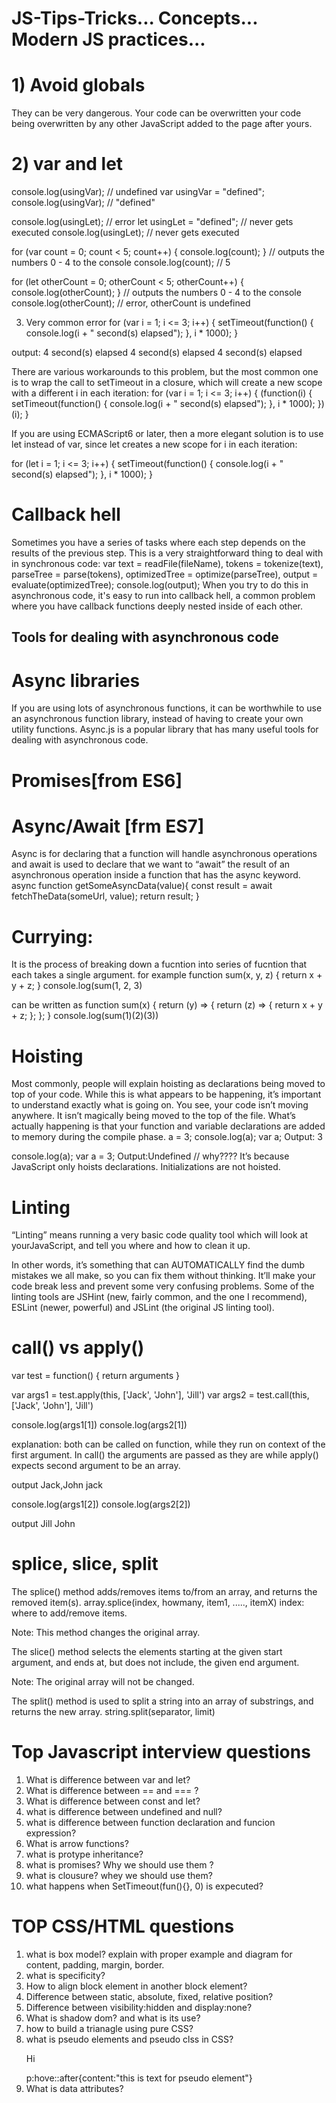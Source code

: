 # JS-Tips-Tricks... Concepts...  Modern JS practices...

# 1) Avoid globals
They can be very dangerous. Your code can be overwritten  your code being overwritten by any other JavaScript added to the page after yours.

# 2) var and let 
console.log(usingVar); // undefined
var usingVar = "defined";
console.log(usingVar); // "defined"

console.log(usingLet); // error
let usingLet = "defined"; // never gets executed
console.log(usingLet); // never gets executed

for (var count = 0; count < 5; count++) {
  console.log(count);
} // outputs the numbers 0 - 4 to the console
console.log(count); // 5


for (let otherCount = 0; otherCount < 5; otherCount++) {
  console.log(otherCount);
} // outputs the numbers 0 - 4 to the console
console.log(otherCount); // error, otherCount is undefined


3) Very common error 
for (var i = 1; i <= 3; i++) {
  setTimeout(function() {
    console.log(i + " second(s) elapsed");
  }, i * 1000);
}

output:
4 second(s) elapsed
4 second(s) elapsed
4 second(s) elapsed

There are various workarounds to this problem, but the most common one is to wrap the call to setTimeout in a closure, which will create a new scope with a different i in each iteration:
for (var i = 1; i <= 3; i++) {
  (function(i) {
    setTimeout(function() {
      console.log(i + " second(s) elapsed");
    }, i * 1000);
  })(i);
}

If you are using ECMAScript6 or later, then a more elegant solution is to use let instead of var, since let creates a new scope for i in each iteration:

for (let i = 1; i <= 3; i++) {
  setTimeout(function() {
    console.log(i + " second(s) elapsed");
  }, i * 1000);
}


# Callback hell
Sometimes you have a series of tasks where each step depends on the results of the previous step. This is a very straightforward thing to deal with in synchronous code:
var text = readFile(fileName),
  tokens = tokenize(text),
  parseTree = parse(tokens),
  optimizedTree = optimize(parseTree),
  output = evaluate(optimizedTree);
console.log(output);
When you try to do this in asynchronous code, it's easy to run into callback hell, a common problem where you have callback functions deeply nested inside of each other.


## Tools for dealing with asynchronous code
# Async libraries
If you are using lots of asynchronous functions, it can be worthwhile to use an asynchronous function library, instead of having to create your own utility functions. Async.js is a popular library that has many useful tools for dealing with asynchronous code.

# Promises[from ES6]

# Async/Await [frm ES7]
Async is for declaring that a function will handle asynchronous operations and await is used to declare that we want to “await” the result of an asynchronous operation inside a function that has the async keyword.
async function getSomeAsyncData(value){
    const result = await fetchTheData(someUrl, value);
    return result;
}

# Currying: 
It is the process of breaking down a fucntion into series of fucntion that each takes a single argument.  for example 
function sum(x, y, z) {
  return x + y + z;
}
console.log(sum(1, 2, 3) 

can be written as 
function sum(x) {
  return (y) => {
    return (z) => {
      return x + y + z;
    };
  };
}
console.log(sum(1)(2)(3))


# Hoisting 
Most commonly, people will explain hoisting as declarations being moved to top of your code. While this is what appears to be happening, it’s important to understand exactly what is going on. You see, your code isn’t moving anywhere. It isn’t magically being moved to the top of the file. What’s actually happening is that your function and variable declarations are added to memory during the compile phase.
a = 3;
console.log(a);
var a;
Output: 3

console.log(a);
var a = 3;
Output:Undefined // why???? 
It’s because JavaScript only hoists declarations. Initializations are not hoisted.


# Linting
“Linting” means running a very basic code quality tool which will look at yourJavaScript, and tell you where and how to clean it up.

In other words, it’s something that can AUTOMATICALLY find the dumb mistakes we all make, so you can fix them without thinking. It’ll make your code break less and prevent some very confusing problems.
Some of the linting tools are JSHint (new, fairly common, and the one I recommend), ESLint (newer, powerful)  and JSLint (the original JS linting tool).

# call() vs apply()
var test = function() {
  return arguments
}

var args1 = test.apply(this, ['Jack', 'John'], 'Jill')
var args2 = test.call(this, ['Jack', 'John'], 'Jill')

console.log(args1[1])
console.log(args2[1])

explanation: both can be called on function, while they run on context of the first argument. In call() the arguments are passed as they are while apply() expects second argument to be an array. 

output 
Jack,John
jack


console.log(args1[2])
console.log(args2[2])

output
Jill
John


# splice, slice, split
The splice() method adds/removes items to/from an array, and returns the removed item(s).
array.splice(index, howmany, item1, ....., itemX)
index: where to add/remove items.

Note: This method changes the original array.

The slice() method selects the elements starting at the given start argument, and ends at, but does not include, the given end argument.

Note: The original array will not be changed.


The split() method is used to split a string into an array of substrings, and returns the new array.
string.split(separator, limit)


# Top Javascript interview questions 
1. What is difference between var and let?
2. What is difference between == and === ?
3. What is difference between const and let? 
4. what is difference between undefined and null? 
5. what is difference between function declaration and funcion expression?
6. What is arrow functions? 
7. what is protype inheritance? 
8. what is promises? Why we should use them ?
9. what is clousure? whey we should use them?
10. what happens when SetTimeout(fun(){}, 0) is expecuted? 





# TOP CSS/HTML questions 
1. what is box model? explain with proper example and diagram for content, padding, margin, border. 
2. what is specificity? 
3. How to align block element in another block element? 
4. Difference between static, absolute, fixed, relative position?
5. Difference between visibility:hidden and display:none?
6. What is shadow dom? and what is its use? 
7. how to build a trianagle using pure CSS?
8. what is pseudo elements and pseudo clss in CSS? <p>Hi</p>   p:hove::after{content:"this is text for pseudo element"}
9. What is data attributes?
